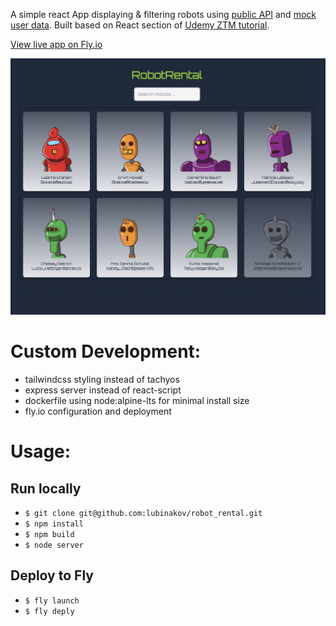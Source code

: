 A simple react App displaying & filtering robots using [public API](https://robohash.org/) and [mock user data](https://jsonplaceholder.typicode.com/). Built based on React section of [Udemy ZTM tutorial](https://www.udemy.com/course/complete-react-native-mobile-development-zero-to-mastery-with-hooks/).

[View live app on Fly.io](https://roborental.fly.dev/)

![App Image](/public/screenshot.jpg)

# Custom Development:

- tailwindcss styling instead of tachyos
- express server instead of react-script
- dockerfile using node:alpine-lts for minimal install size
- fly.io configuration and deployment

# Usage:

## Run locally

- `$ git clone git@github.com:lubinakov/robot_rental.git`
- `$ npm install`
- `$ npm build`
- `$ node server`

## Deploy to Fly

- `$ fly launch`
- `$ fly deply`
